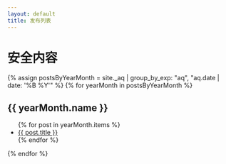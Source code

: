 ```yaml
---
layout: default
title: 发布列表
---
```


# 安全内容
 
{% assign postsByYearMonth = site._aq | group_by_exp: "aq", "aq.date | date: '%B %Y'" %}
{% for yearMonth in postsByYearMonth %}
  <h2>{{ yearMonth.name }}</h2>
  <ul>
    {% for post in yearMonth.items %}
      <li><a href="{{ post.url }}">{{ post.title }}</a></li>
    {% endfor %}
  </ul>
{% endfor %}
